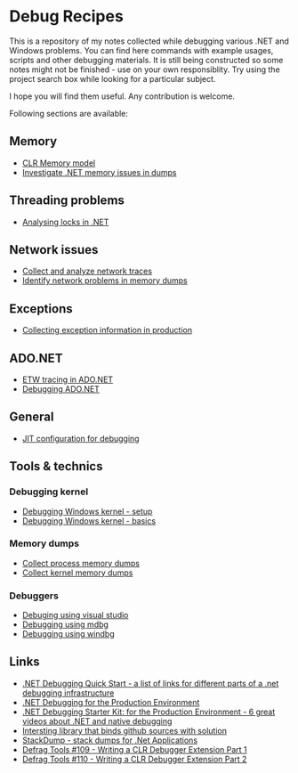 
Debug Recipes
=============

This is a repository of my notes collected while debugging various .NET and Windows problems. You can find here commands with example usages, scripts and other debugging materials.  It is still being constructed so some notes might not be finished - use on your own responsiblity. Try using the project search box while looking for a particular subject.

I hope you will find them useful. Any contribution is welcome.

Following sections are available:

Memory
------

- [CLR Memory model](memory/clr-memory.md)
- [Investigate .NET memory issues in dumps](dumps/analyze-net-memory-dumps.md)

Threading problems
------------------

- [Analysing locks in .NET](threading/analysing-locks-in-net.md)

Network issues
--------------

- [Collect and analyze network traces](network/network-tracing.md)
- [Identify network problems in memory dumps](network/network-problems-in-dumps.md)

Exceptions
----------

- [Collecting exception information in production](exceptions/collecting-exceptions-info.md)

ADO.NET
-------

- [ETW tracing in ADO.NET](ado.net/ado.net-etw-tracing.md)
- [Debugging ADO.NET](ado.net/ado.net-debugging.md)

General
-------

- [JIT configuration for debugging](jit-configuration-for-debugging.md)

Tools & technics
----------------

### Debugging kernel

- [Debugging Windows kernel - setup](debugging-kernel/windows-kernel-debugging-setup.md)
- [Debugging Windows kernel - basics](debugging-kernel/windows-kernel-debugging.md)

### Memory dumps

- [Collect process memory dumps](dumps/windows-process-memory-dumps.md)
- [Collect kernel memory dumps](dumps/windows-kernel-memory-dumps.md)

### Debuggers

- [Debuging using visual studio](debugging-using-vs/README.md)
- [Debugging using mdbg](debugging-using-mdbg/mdbg.exe.md)
- [Debugging using windbg](debugging-using-windbg/windbg-clr-debugging.md)


Links
-----

- [.NET Debugging Quick Start -  a list of links for different parts of a .net debugging infrastructure](http://blogs.msdn.com/b/arvindsh/archive/2012/03/14/net-debugging-quick-start.aspx)
- [.NET Debugging for the Production Environment](http://channel9.msdn.com/Series/-NET-Debugging-Stater-Kit-for-the-Production-Environment)
- [.NET Debugging Starter Kit: for the Production Environment - 6 great videos about .NET and native debugging](http://channel9.msdn.com/Series/-NET-Debugging-Stater-Kit-for-the-Production-Environment)
- [Intersting library that binds github sources with solution](https://github.com/GeertvanHorrik/GitHubLink)
- [StackDump - stack dumps for .Net Applications](http://stackdump.codeplex.com/)
- [Defrag Tools #109 - Writing a CLR Debugger Extension Part 1](http://channel9.msdn.com/Shows/Defrag-Tools/Defrag-Tools-109-Writing-a-CLR-Debugger-Extension-Part-1)
- [Defrag Tools #110 - Writing a CLR Debugger Extension Part 2](http://channel9.msdn.com/Shows/Defrag-Tools/Defrag-Tools-110-Writing-a-CLR-Debugger-Extension-Part-2)
